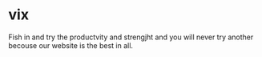 # vix
Fish in and try the productvity and strengjht and you will never try another becouse our website is the best in all.

